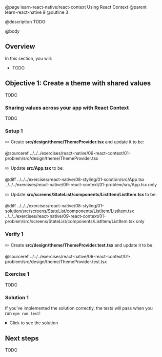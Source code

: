 @page learn-react-native/react-context Using React Context
@parent learn-react-native 9
@outline 3

@description TODO

@body

## Overview

In this section, you will:

- TODO

## Objective 1: Create a theme with shared values

TODO

### Sharing values across your app with React Context

TODO

### Setup 1

✏️ Create **src/design/theme/ThemeProvider.tsx** and update it to be:

@sourceref ../../../exercises/react-native/09-react-context/01-problem/src/design/theme/ThemeProvider.tsx

✏️ Update **src/App.tsx** to be:

@diff ../../../exercises/react-native/08-styling/01-solution/src/App.tsx ../../../exercises/react-native/09-react-context/01-problem/src/App.tsx only

✏️ Update **src/screens/StateList/components/ListItem/ListItem.tsx** to be:

@diff ../../../exercises/react-native/08-styling/01-solution/src/screens/StateList/components/ListItem/ListItem.tsx ../../../exercises/react-native/09-react-context/01-problem/src/screens/StateList/components/ListItem/ListItem.tsx only

### Verify 1

✏️ Create **src/design/theme/ThemeProvider.test.tsx** and update it to be:

@sourceref ../../../exercises/react-native/09-react-context/01-problem/src/design/theme/ThemeProvider.test.tsx

### Exercise 1

TODO

### Solution 1

If you’ve implemented the solution correctly, the tests will pass when you run `npm run test`!

<details>
<summary>Click to see the solution</summary>

✏️ Update **src/design/theme/ThemeProvider.tsx** to be:

@diff ../../../exercises/react-native/09-react-context/01-problem/src/design/theme/ThemeProvider.tsx ../../../exercises/react-native/09-react-context/01-solution/src/design/theme/ThemeProvider.tsx only

✏️ Update **src/screens/StateList/components/ListItem/ListItem.tsx** to be:

@diff ../../../exercises/react-native/09-react-context/01-problem/src/screens/StateList/components/ListItem/ListItem.tsx ../../../exercises/react-native/09-react-context/01-solution/src/screens/StateList/components/ListItem/ListItem.tsx only

</details>

## Next steps

TODO
